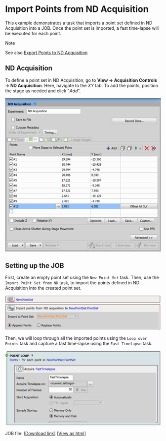 # Import Points from ND Acquisition

This example demonstrates a task that imports a point set defined in ND Acquisition into a JOB. Once the point set is imported, a fast time-lapse will be executed for each point.

> [!NOTE]
> See also [Export Points to ND Acquisition](../36-Export_pts_to_ND/README.md)

## ND Acquisition

To define a point set in ND Acquisition, go to **View → Acquisition Controls → ND Acquisition**. Here, navigate to the *XY* tab. To add the points, position the stage as needed and click "*Add*".

![ND Acquisition Window](../35-Import_pts_from_ND/images/nd_acq_window.png)

## Setting up the JOB

First, create an empty point set using the `New Point Set` task. Then, use the `Import Point Set from ND` task, to import the points defined in ND Acquisition into the created point set.

![Points and Import Tasks](../35-Import_pts_from_ND/images/points_and_import_tasks.png)

Then, we will loop through all the imported points using the `Loop over Points` task and capture a fast time-lapse using the `Fast Timelapse` task.

![Point Loop](../35-Import_pts_from_ND/images/point_loop.png)


JOB file: [[Download link](https://laboratory-imaging.github.io/JOBS-examples/NIS_v6.10/35-Import_pts_from_ND/35-ImportPtsFromND.bin)] [[View as html](https://laboratory-imaging.github.io/JOBS-examples/NIS_v6.10/35-Import_pts_from_ND/35-ImportPtsFromND.html)]